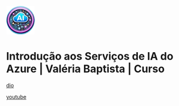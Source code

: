 ![alt text](image.png)

# Introdução aos Serviços de IA do Azure | Valéria Baptista | Curso

[dio](https://web.dio.me/course/introducao-aos-servicos-de-ia-do-azure/learning/cd8d85b4-24d5-4075-8fab-39180436bd03)

[youtube](https://www.youtube.com/playlist?list=PLUFkgDlXfnjuExE4uELYMsdLthhrNawoG)